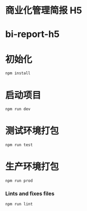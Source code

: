 # 商业化管理简报 H5

# bi-report-h5

# 初始化
```
npm install
```

# 启动项目
```
npm run dev
```

# 测试环境打包
```
npm run test
```

# 生产环境打包
```
npm run prod
```

### Lints and fixes files
```
npm run lint
```